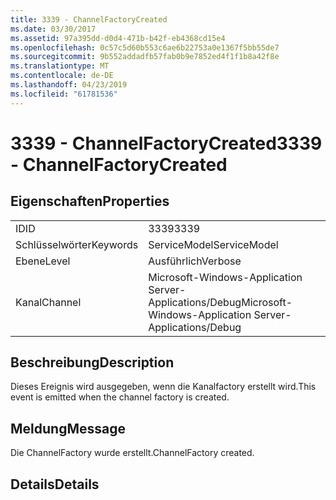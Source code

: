 ```yaml
---
title: 3339 - ChannelFactoryCreated
ms.date: 03/30/2017
ms.assetid: 97a395dd-d0d4-471b-b42f-eb4368cd15e4
ms.openlocfilehash: 0c57c5d60b553c6ae6b22753a0e1367f5bb55de7
ms.sourcegitcommit: 9b552addadfb57fab0b9e7852ed4f1f1b8a42f8e
ms.translationtype: MT
ms.contentlocale: de-DE
ms.lasthandoff: 04/23/2019
ms.locfileid: "61781536"
---
```

# <a name="3339---channelfactorycreated"></a><span data-ttu-id="2fc5f-102">3339 - ChannelFactoryCreated</span><span class="sxs-lookup"><span data-stu-id="2fc5f-102">3339 - ChannelFactoryCreated</span></span>
## <a name="properties"></a><span data-ttu-id="2fc5f-103">Eigenschaften</span><span class="sxs-lookup"><span data-stu-id="2fc5f-103">Properties</span></span>  
  
|||  
|-|-|  
|<span data-ttu-id="2fc5f-104">ID</span><span class="sxs-lookup"><span data-stu-id="2fc5f-104">ID</span></span>|<span data-ttu-id="2fc5f-105">3339</span><span class="sxs-lookup"><span data-stu-id="2fc5f-105">3339</span></span>|  
|<span data-ttu-id="2fc5f-106">Schlüsselwörter</span><span class="sxs-lookup"><span data-stu-id="2fc5f-106">Keywords</span></span>|<span data-ttu-id="2fc5f-107">ServiceModel</span><span class="sxs-lookup"><span data-stu-id="2fc5f-107">ServiceModel</span></span>|  
|<span data-ttu-id="2fc5f-108">Ebene</span><span class="sxs-lookup"><span data-stu-id="2fc5f-108">Level</span></span>|<span data-ttu-id="2fc5f-109">Ausführlich</span><span class="sxs-lookup"><span data-stu-id="2fc5f-109">Verbose</span></span>|  
|<span data-ttu-id="2fc5f-110">Kanal</span><span class="sxs-lookup"><span data-stu-id="2fc5f-110">Channel</span></span>|<span data-ttu-id="2fc5f-111">Microsoft-Windows-Application Server-Applications/Debug</span><span class="sxs-lookup"><span data-stu-id="2fc5f-111">Microsoft-Windows-Application Server-Applications/Debug</span></span>|  
  
## <a name="description"></a><span data-ttu-id="2fc5f-112">Beschreibung</span><span class="sxs-lookup"><span data-stu-id="2fc5f-112">Description</span></span>  
 <span data-ttu-id="2fc5f-113">Dieses Ereignis wird ausgegeben, wenn die Kanalfactory erstellt wird.</span><span class="sxs-lookup"><span data-stu-id="2fc5f-113">This event is emitted when the channel factory is created.</span></span>  
  
## <a name="message"></a><span data-ttu-id="2fc5f-114">Meldung</span><span class="sxs-lookup"><span data-stu-id="2fc5f-114">Message</span></span>  
 <span data-ttu-id="2fc5f-115">Die ChannelFactory wurde erstellt.</span><span class="sxs-lookup"><span data-stu-id="2fc5f-115">ChannelFactory created.</span></span>  
  
## <a name="details"></a><span data-ttu-id="2fc5f-116">Details</span><span class="sxs-lookup"><span data-stu-id="2fc5f-116">Details</span></span>
